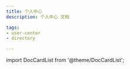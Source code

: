 ```yaml
---
title: 个人中心
description: 个人中心 文档

tags: 
- user-center
- directory

---
```


import DocCardList from '@theme/DocCardList';

<DocCardList />